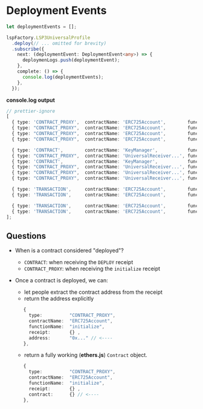 # Deployment Events

```typescript
let deploymentEvents = [];

lspFactory.LSP3UniversalProfile
  .deploy(// ... omitted for brevity)
  .subscribe({
    next: (deploymentEvent: DeploymentEvent<any>) => {
      deploymenLogs.push(deploymentEvent);
    },
    complete: () => {
      console.log(deploymentEvents);
    },
  });
```

**console.log output**

```typescript
// prettier-ignore
[
  { type: 'CONTRACT_PROXY',  contractName: 'ERC725Account',        functionName: 'DEPLOY',            status: 'PENDING',  transaction:  {} },
  { type: "CONTRACT_PROXY",  contractName: 'ERC725Account',        functionName: 'DEPLOY',            status: 'PENDING',  receipt:      {} },
  { type: "CONTRACT_PROXY",  contractName: 'ERC725Account',        functionName: 'initialize',        status: 'PENDING',  transaction:  {} },
  { type: "CONTRACT_PROXY",  contractName: 'ERC725Account',        functionName: 'initialize',        status: 'COMPLETE', receipt:      {} },

  { type: 'CONTRACT',        contractName: 'KeyManager',           functionName: 'DEPLOY',            status: 'PENDING',  transaction:  {} },
  { type: "CONTRACT_PROXY",  contractName: 'UniversalReceiver...', functionName: 'DEPLOY',            status: 'PENDING',  transaction:  {} },
  { type: 'CONTRACT',        contractName: 'KeyManager',           functionName: 'DEPLOY',            status: 'COMPLETE', receipt:      {} },
  { type: "CONTRACT_PROXY",  contractName: 'UniversalReceiver...', functionName: 'DEPLOY',            status: 'PENDING',  receipt:      {} },
  { type: "CONTRACT_PROXY",  contractName: 'UniversalReceiver...', functionName: 'initialize',        status: 'PENDING',  transaction:  {} },
  { type: "CONTRACT_PROXY",  contractName: 'UniversalReceiver...', functionName: 'initialize',        status: 'COMPLETE', receipt:      {} },

  { type: 'TRANSACTION',     contractName: 'ERC725Account',        functionName: 'setDataMultiple',   status: 'PENDING',  transaction:  {} },
  { type: 'TRANSACTION',     contractName: 'ERC725Account',        functionName: 'setDataMultiple',   status: 'COMPLETE', receipt:      {} },

  { type: 'TRANSACTION',     contractName: 'ERC725Account',        functionName: 'transferOwnership', status: 'PENDING',  transaction:  {} },
  { type: 'TRANSACTION',     contractName: 'ERC725Account',        functionName: 'transferOwnership', status: 'COMPLETE', receipt:      {} },
];
```

## Questions

- When is a contract considered "deployed"?

  - `CONTRACT`: when receiving the `DEPLOY` receipt
  - `CONTRACT_PROXY`: when receiving the `initialize` receipt

- Once a contract is deployed, we can:

  - let people extract the contract address from the receipt
  - return the address explicitly

  ```typescript
     {
       type:          "CONTRACT_PROXY",
       contractName:  "ERC725Account",
       functionName:  "initialize",
       receipt:       {} ,
       address:       "0x..." // <----
     },
  ```

  - return a fully working (**ethers.js**) `Contract` object.

  ```typescript
     {
       type:          "CONTRACT_PROXY",
       contractName:  "ERC725Account",
       functionName:  "initialize",
       receipt:       {} ,
       contract:      {} // <----
     },
  ```
